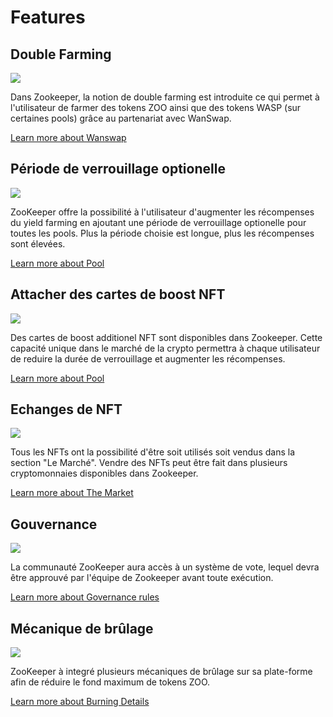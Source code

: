 # Features


## Double Farming

![](/dualfarming.png)

Dans Zookeeper, la notion de double farming est introduite ce qui permet à l'utilisateur de farmer des tokens ZOO ainsi que des tokens WASP (sur certaines pools) grâce au partenariat avec WanSwap.

[Learn more about Wanswap](/faq#explain-wanswap)

## Période de verrouillage optionelle

![](/locktime.png)

ZooKeeper offre la possibilité à l'utilisateur d'augmenter les récompenses du yield farming en ajoutant une période de verrouillage optionelle pour toutes les pools. Plus la période choisie est longue, plus les récompenses sont élevées.

[Learn more about Pool](/manual/pool)

## Attacher des cartes de boost NFT

![](/attach.png)

Des cartes de boost additionel NFT sont disponibles dans Zookeeper. Cette capacité unique dans le marché de la crypto permettra à chaque utilisateur de reduire la durée de verrouillage et augmenter les récompenses. 

[Learn more about Pool](/manual/pool)

## Echanges de NFT

![](/nfttrading.png)

Tous les NFTs ont la possibilité d'être soit utilisés soit vendus dans la section "Le Marché". Vendre des NFTs peut être fait dans plusieurs cryptomonnaies disponibles dans Zookeeper.

[Learn more about The Market](/manual/market)

## Gouvernance

![](/governance.png)

La communauté ZooKeeper aura accès à un système de vote, lequel devra être approuvé par l'équipe de Zookeeper avant toute exécution.

[Learn more about Governance rules](/governance)

## Mécanique de brûlage

![](/burnmechanic.png)

ZooKeeper à integré plusieurs mécaniques de brûlage sur sa plate-forme afin de réduire le fond maximum de tokens ZOO.

[Learn more about Burning Details](/manual/info_panel#zoo-burning)
